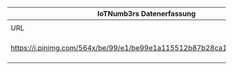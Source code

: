 |IoTNumb3rs Datenerfassung|||||||||||
| ---- | ---- | ---- | ---- | ---- | ---- | ---- | ---- | ---- | ---- | ---- |
||||||||||||
|URL|home_url|filename|device_class|device_count|market_class|market_volume|prognosis_year|publication_year|authorship_class|Dropbox folder|
|https://i.pinimg.com/564x/be/99/e1/be99e1a115512b87b28ca1dec2138c81.jpg|https://www.visualistan.com/2015/01/the-internet-of-things-yesterday-today-tomorrow.html|file19_be99e1a115512b87b28ca1dec2138c81.jpg||||||||marielledemuth/20181223-1200|
